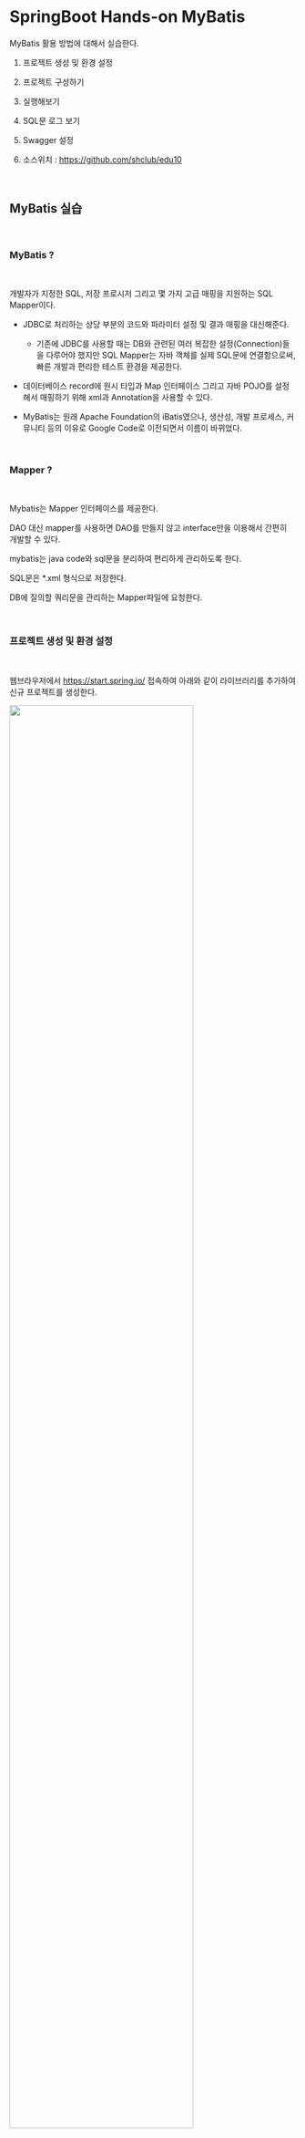 #  SpringBoot Hands-on MyBatis
 
MyBatis 활용 방법에 대해서 실습한다.  


1. 프로젝트 생성 및 환경 설정

2. 프로젝트 구성하기 

3. 실행해보기

4. SQL문 로그 보기

5. Swagger 설정

6. 소스위치 : https://github.com/shclub/edu10

<br/>

## MyBatis 실습

<br/>

### MyBatis ? 

<br/>

개발자가 지정한 SQL, 저장 프로시저 그리고 몇 가지 고급 매핑을 지원하는 SQL Mapper이다.  

- JDBC로 처리하는 상당 부분의 코드와 파라미터 설정 및 결과 매핑을 대신해준다.
    - 기존에 JDBC를 사용할 때는 DB와 관련된 여러 복잡한 설정(Connection)들을 다루어야 했지만 SQL Mapper는 자바 객체를 실제 SQL문에 연결함으로써, 빠른 개발과 편리한 테스트 환경을 제공한다.  

  
- 데이터베이스 record에 원시 타입과 Map 인터페이스 그리고 자바 POJO를 설정해서 매핑하기 위해 xml과 Annotation을 사용할 수 있다.  

- MyBatis는 원래 Apache Foundation의 iBatis였으나, 생산성, 개발 프로세스, 커뮤니티 등의 이유로 Google Code로 이전되면서 이름이 바뀌었다.


<br/>

### Mapper ? 

<br/>

Mybatis는 Mapper 인터페이스를 제공한다.  

DAO 대신 mapper를 사용하면 DAO를 만들지 않고 interface만을 이용해서 간편히 개발할 수 있다.  

mybatis는 java code와 sql문을 분리하여 편리하게 관리하도록 한다.  

SQL문은 *.xml 형식으로 저장한다.  

DB에 질의할 쿼리문을 관리하는 Mapper파일에 요청한다.  

<br/>

### 프로젝트 생성 및 환경 설정   

<br/>

웹브라우저에서 https://start.spring.io/ 접속하여 아래와 같이 라이브러리를 추가하여 신규 프로젝트를 생성한다.  

<img src="./assets/mybatis1.png" style="width: 80%; height: auto;"/> 

<br/>

secondproject.zip으로 다운 받은 화일의 압축을 풀고   
IntelliJ 메뉴 File > New > Project from Existing Sources 으로 이동하여 프로젝트를 선택하여 오픈 한다.    

<img src="./assets/mybatis2.png" style="width: 80%; height: auto;"/> 

<br/>

사내 환경에 맞추기 위하여 pom.xml 을 오픈한 후  springboot 버전을  2.6.3 으로 변경 한다.  

<br/>

초기 서버 기동시 DB 데이트를 생성하기 위해서 resources 폴더 밑에 schema.sql 과 data.sql 화일을 생성한다.  

테이블 생성 schema.sql  

```sql  
create sequence hibernate_sequence;

create table article
(
    id              long    not null,
    title         	varchar(255),
    content         varchar(255)
);

alter table article add constraint article_pk primary key (id);  
```  


데이터 생성 data.sql  

```sql  
INSERT INTO article(id, title, content) VALUES(1, '1', '테스트 1');
INSERT INTO article(id, title, content) VALUES(2, '2', '테스트2');
INSERT INTO article(id, title, content) VALUES(3, '3', '테스트 3');
```  

<br/>

application.properties 화일에 DB 연결 설정 및 mybatis 설정을 한다.  

```bash  
# h2 DB
spring.h2.console.enabled=true
spring.h2.console.path=/h2-console
spring.datasource.generate-unique-name=false

# log configuration path
#logging.config=classpath:log4j2.xml
logging.config=classpath:logback-spring-dev.xml

# for inserting data.sql
#spring.jpa.defer-datasource-initialization=true

# Default Profile
spring.profiles.active=dev

spring.main.allow-bean-definition-overriding=true

# Database Platform : DB 생성 및 초기화 여부
spring.sql.init.platform=h2
spring.sql.init.mode=embedded
spring.datasource.driver-class-name=org.h2.Driver
spring.datasource.url=jdbc:h2:mem:testdb
spring.datasource.username=sa
spring.datasource.password=

# log4jdbc
#spring.datasource.driver-class-name=net.sf.log4jdbc.sql.jdbcapi.DriverSpy
#spring.datasource.url=jdbc:log4jdbc:h2:mem:testdb


# model/domain package
mybatis.type-aliases-package= com.kt.edu
mybatis.mapper-locations= mapper/*.xml
mybatis.config-location= classpath:mybatis-config.xml

```

<br/>

이제 mybatis-config.yaml 화일을 생성한다.  
typeAlias는 DTO 이름을 편하게 사용하기 위해 Alias 를 설정한다.  


```xml
<?xml version="1.0" encoding="UTF-8"?>
<!DOCTYPE configuration PUBLIC "-//mybatis.org//DTD config 3.0//EN"
        "http://mybatis.org/dtd/mybatis-3-config.dtd">

<configuration>

    <settings>
        <!-- Logger 설정 -->
        <setting name="logImpl" value="SLF4J" />

        <!-- Mybatis 캐시는 사용하지 않음 (서비스 영역에서 사용) -->
        <setting name="cacheEnabled" value="false" />

        <!-- Prepared Statement 를 재사용 -->
        <setting name="defaultExecutorType" value="REUSE" />

        <!-- Multiple Result-set 설정(허용하지 않음). 허용이 꼭 필요한 경우 true 로 변경 -->
        <setting name="multipleResultSetsEnabled" value="false" />

        <!-- 필드와 프로퍼티간 자동 매핑
         Partial: nested result mapping 은 지원하지 않음. 단일 테이블에 대해서 지원
        -->
        <setting name="autoMappingBehavior" value="PARTIAL" />

        <!-- Table: ABC_DEF -> Vo: abcDef 로 매핑  -->
        <setting name="mapUnderscoreToCamelCase" value="false" />

        <!-- Lazy Loading 여부 -->
        <setting name="aggressiveLazyLoading" value="false" />

        <!-- Null Parameter 처리 -->
        <setting name="jdbcTypeForNull" value="NULL" />

    </settings>

    <typeAliases>

        <!-- Article -->
        <typeAlias alias="Article" type="com.kt.edu.secondproject.domain.Article"/>

    </typeAliases>

</configuration>
```  

<br/>

로그 정보의 세밀한 컨트롤을 위해 logback-spring-dev.xml 화일을 생성한다.  

dev 환경에서와 운영환경에서는 설정이 다를수가 있어 향후 profile로 관리한다.  

```xml
<?xml version="1.0" encoding="UTF-8"?>
<configuration>

    <jmxConfigurator/>
    <include resource="org/springframework/boot/logging/logback/defaults.xml"/>
    <include resource="org/springframework/boot/logging/logback/console-appender.xml"/>
    <statusListener class="ch.qos.logback.core.status.NopStatusListener" />

    <!-- STDOUT appender -->
    <appender name="STDOUT" class="ch.qos.logback.core.ConsoleAppender">
        <layout class="ch.qos.logback.classic.PatternLayout">
            <Pattern>
                %d{yyyy-MM-dd HH:mm:ss} [%thread] %-5level %50.50C (%file:%line\) - %msg%n
            </Pattern>
        </layout>
    </appender>

    <!-- application Logger -->
    <logger name="com.kt.edu" level="DEBUG" additivity="false">
        <appender-ref ref="STDOUT"/>
    </logger>

    <!-- springframework Loggers -->
    <logger name="org.springframework.core" level="ERROR" additivity="false" >
        <appender-ref ref="STDOUT" />
    </logger>

    <logger name="org.springframework.beans" level="ERROR" additivity="false" >
        <appender-ref ref="STDOUT" />
    </logger>

    <logger name="org.springframework.context" level="ERROR" additivity="false" >
        <appender-ref ref="STDOUT" />
    </logger>

    <logger name="org.springframework.web" level="ERROR" additivity="false" >
        <appender-ref ref="STDOUT" />
    </logger>

    <logger name="org.springframework.tx" level="ERROR" additivity="false" >
        <appender-ref ref="STDOUT" />
    </logger>

    <logger name="org.springframework.jdbc" level="ERROR" additivity="false">
        <appender-ref ref="STDOUT" />
    </logger>

    <!-- jdbc loggers -->
    <logger name="jdbc.sqltiming" level="INFO" additivity="false">
        <appender-ref ref="STDOUT" />
    </logger>

    <logger name="jdbc.sqlonly" level="ERROR"  additivity="false">
        <appender-ref ref="STDOUT" />
    </logger>

    <logger name="jdbc.resultsettable" level="INFO" additivity="false">
        <appender-ref ref="STDOUT" />
    </logger>

    <logger name="org.apache.ibatis" level="ERROR" additivity="false">
        <appender-ref ref="STDOUT" />
    </logger>

    <logger name="net.sf.log4jdbc.log.slf4j" level="ERROR" additivity="false">
        <appender-ref ref="STDOUT" />
    </logger>

    <!-- connection pool -->
    <logger name="com.zaxxer.hikari" level="INFO" additivity="false">
        <appender-ref ref="STDOUT"/>
    </logger>

    <!-- root -->
    <root level="ERROR">
        <appender-ref ref="STDOUT" />
    </root>

</configuration>
```  

<br/>

### 프로젝트 구성하기     

<br/>

프로젝트 이름에서 마우스 오른쪽을 클릭하고  New -> Package를 선택하여 4개의 package를 만들고 resources 폴더에는 mapper 디렉토리를 생성합니다.  

- domain
- controller
- repository
- service


<img src="./assets/mybatis3.png" style="width: 80%; height: auto;"/> 

<br/>

controller 패키지에 ArticleController 를 RestController 로 생성합니다.  

../controller/ArticleController  
```java
package com.kt.edu.secondproject.controller;


import com.kt.edu.secondproject.domain.Article;
import com.kt.edu.secondproject.service.ArticleService;
import org.springframework.beans.factory.annotation.Autowired;
import org.springframework.web.bind.annotation.*;

import java.util.List;

@RestController
@RequestMapping("/articles")
public class ArticleController {

    @Autowired
    private final ArticleService articleService;

    public ArticleController(ArticleService articleService) {
        this.articleService = articleService;
    }

    @GetMapping
    public List<Article> findAll() {
        return this.articleService.findAll();
    }

    @GetMapping("/{id}")
    public Article findById(@PathVariable Long id) {
        return this.articleService.findById(id);
    }

   /* @GetMapping("/active")
    public List<Article> findAllActive() {
        return this.articleService.findAllActive();
    }

    @GetMapping("/inactive")
    public List<Article> findAllInactive() {
        return this.articleService.findAllInactive();
    }*/

    @PostMapping
    public Article create(@RequestBody Article article) {
        return this.articleService.create(article);
    }

    /*@DeleteMapping("/{id}")
    public void delete(@PathVariable Long id) {
        this.articleService.delete(id);
    }*/
}
```

<br/>

domain 패키지에 Article DTO 를 생성한다.  

../domain/Article 
```java
package com.kt.edu.secondproject.domain;

import lombok.*;

@Data
@Builder
@AllArgsConstructor
@NoArgsConstructor
public class Article {
    private Long id;
    private String title;
    private String content;
}
```
 
<br/>

repository 패키지에 ArticleMapper Interface 를 생성한다.    

<img src="./assets/mybatis4.png" style="width: 80%; height: auto;"/>

<br/>

../repository/ArticleMapper

```java
package com.kt.edu.secondproject.repository;

import com.kt.edu.secondproject.domain.Article;
import org.apache.ibatis.annotations.Mapper;
import org.springframework.context.annotation.Configuration;

import java.util.List;
import java.util.Optional;

@Mapper
public interface ArticleMapper {

    public long getId();
    public long insert(Article article);
    public long update(Article article);
    public Optional<Article> findById(Long id);

    //@Select("SELECT * FROM article")
    public List<Article> findAll();

}
```  

<br/>

service 패키지에 ArticleService class 를 생성한다.  

<br/>

../service/ArticleService  
```java
package com.kt.edu.secondproject.service;

import com.kt.edu.secondproject.domain.Article;
import com.kt.edu.secondproject.repository.ArticleMapper;
import lombok.extern.slf4j.Slf4j;
import org.springframework.beans.factory.annotation.Autowired;
import org.springframework.stereotype.Service;
import org.springframework.transaction.annotation.Transactional;

import java.util.List;
import java.util.stream.Collectors;

@Service
@Transactional
@Slf4j
public class ArticleService {

    @Autowired
    private  ArticleMapper articleMapper;

    public Article create(Article article) {
        log.info("Request to create Article : " +  article);
        articleMapper.insert(article);
        return article;
    }

    public List<Article> findAll() {
        log.info("Request to get all Articles");
        //return this.articleMapper.findAll();
        return articleMapper.findAll()
         .stream()
         .collect(Collectors.toList());
    }

    @Transactional(readOnly = true)
    public Article findById(Long id) {
        log.debug("Request to get Article : {}", id);
        return articleMapper.findById(id).get();
    }

    /*
    public List<Article> findAllActive() {
        log.debug("Request to get all Articles");
        return this.articleMapper.findAllByEnabled(true);
    }

    public List<Article> findAllInactive() {
        log.debug("Request to get all Articles");
        return this.articleMapper.findAllByEnabled(false);
    }*/

    /*public void delete(Long id) {
        log.debug("Request to delete article : {}", id);

        Article article = this.articleMapper.findById(id)
                .orElseThrow(() -> new IllegalStateException("Cannot find Article with id " + id));

        article.setEnabled(false);
        this.articleMapper.update(article);
    }*/
}
```

<br/>

resources 폴더에 mapper 디렉토리를 생성하고 Article Mapper xml 화일을 생성한다.   

<br/>

../resources/mapper/ArticleMapper.xml    

```xml
<?xml version="1.0" encoding="UTF-8"?>

<!DOCTYPE mapper PUBLIC "-//mybatis.org//DTD Mapper 3.0//EN"
        "http://mybatis.org/dtd/mybatis-3-mapper.dtd">

<mapper namespace="com.kt.edu.secondproject.repository.ArticleMapper">
    <select id="getId" resultType="long">
        select hibernate_sequence.nextval from dual
    </select>

    <insert id="insert" parameterType="Article">
        <selectKey keyProperty="id" resultType="long" order="BEFORE">
            select hibernate_sequence.nextval from dual
        </selectKey>
        insert into article
        (id, title, content)
        values
        (#{id}, #{title}, #{content})
    </insert>


    <update id="update" parameterType="Article">
        update article set
            title = #{title}
                           , content = #{content}
        where id = #{id}
    </update>

    <select id="findById" parameterType="long" resultType="Article">
        select
            id
             , title
             , content
        from article
        where id = #{id}
    </select>

    <select id="findAll" resultType="Article">
        select
            id
             , title
             , content
        from article
    </select>

</mapper>
```  

<br/> 

전체 폴더 구성은 아래와 같습니다.   

<img src="./assets/mybatis5.png" style="width: 80%; height: auto;"/>

<br/>

### 실행하기     

<br/>

Main 함수가 있는 class를 마우스 오른쪽 버튼을 클릭하고 Run 메뉴를 선택하여 실행한다.  

<img src="./assets/mybatis10.png" style="width: 80%; height: auto;"/>  

<br/>

에러가 발생하지 않으면 웹 브라우저에서 http://localhost:8080/articles 를 입력하여 데이터를 조회합니다.  

<img src="./assets/mybatis6.png" style="width: 80%; height: auto;"/>  

<br/>

json 형태로 데이터가 나오는 것을 확인 할 수 있습니다.  

http://localhost:8080/articles/1 호출하여 단건 데이터를 확인 합니다.  


<br/>

Talend API Tester로 설정값을 입력해 봅니다.    
- Method : post
- URL : http://localhost:8080/articles/
- header : JSON
- BODY : 
    ```json
    {
        "id" : 4,
        "title": "mybatis 4",
        "content" : "4번 test 합니다."
    }
    ```  

위와 같이 설정하고 send 버튼을 4번 누르면 데이터가 정상으로 입력이 됩니다.  
- pk 오류가 발생하고 sequence 가 4까지 증가하면 에러 발생 안함.  

성공하면 아래와 같은 화면을 볼 수 있습니다.  

<img src="./assets/mybatis7.png" style="width: 80%; height: auto;"/>  

<br/> 

웹브라우저에서 DB를 접속해서 데이터를 확인 합니다.  

<img src="./assets/mybatis8.png" style="width: 80%; height: auto;"/>

Article 테이블을 조회 하여 데이터를 확인 합니다.  

<img src="./assets/mybatis9.png" style="width: 80%; height: auto;"/>

<br/>

### SQL문 로그 보기     

<br/>

이번 에는 log4jdbc를 사용하여 쿼리를 log로 찍어보도록 하겠습니다.  

먼저 pom.xml 화일에 log4jdbc를 dependency로 추가한다.

```xml
<!-- MyBatis sql pretty -->
		<dependency>
			<groupId>org.bgee.log4jdbc-log4j2</groupId>
			<artifactId>log4jdbc-log4j2-jdbc4.1</artifactId>
			<version>1.16</version>
		</dependency>
```  


resources 폴더 아래에 log4jdbc.log4j2.properties 화일을 생성합니다.  


<br/>

<img src="./assets/mybatis11.png" style="width: 80%; height: auto;"/>   

<br/>

화일에 아래 내용을 추가합니다.  

```
log4jdbc.spylogdelegator.name=net.sf.log4jdbc.log.slf4j.Slf4jSpyLogDelegator

log4jdbc.dump.sql.maxlinelength=0
log4j.logger.jdbc.sqltiming=info
```

<br>

application.properties 에서 DB 설정 정보를 수정합니다.  

기존 연결 설정은 주석 처리 하고 새로 Driver, Url 부분은 변경하여 줍니다.  

```  
#spring.datasource.driver-class-name=org.h2.Driver
#spring.datasource.url=jdbc:h2:mem:testdb

# log4jdbc
spring.datasource.driver-class-name=net.sf.log4jdbc.sql.jdbcapi.DriverSpy
spring.datasource.url=jdbc:log4jdbc:h2:mem:testdb
```  

<br/>

springboot 를 재기동 하면 IntelliJ Console 에서 
schema.sql , data.sql 화일의 Query가 동작 하는 것을 불 수 있습니다.    

<img src="./assets/mybatis12.png" style="width: 100%; height: auto;"/>   

<br/>

log4jdbc는 SQL문에서부터 Connect정보, JDBC호출 정보, SQL 결과를 Table로 표현 하는 등의 옵션을 제공한다. 이에 대해 간단히 설명하고, 설정하는 방법을  살펴봅니다.  

- jdbc.sqlonly  
    SQL문만을 로그로 남기며, PreparedStatement일 경우 관련된 argument 값으로 대체된 SQL문이 보여진다.  

- jdbc.sqltiming  
    SQL문과 해당 SQL을 실행시키는데 수행된 시간 정보(milliseconds)를 포함한다.  
      
- jdbc.audit  
    ResultSet을 제외한 모든 JDBC 호출 정보를 로그로 남긴다. 많은 양의 로그가 생성되므로 특별히 JDBC 문제를 추적해야 할 필요가 있는 경우를 제외하고는 사용을 권장하지 않는다.  
      
- jdbc.resultset
    ResultSet을 포함한 모든 JDBC 호출 정보를 로그로 남기므로 매우 방대한 양의 로그가 생성된다.  
      
- jdbc.resultsettable
    SQL 결과 조회된 데이터의 table을 로그로 남긴다.

<br/>

해당 프로젝트에는 logback-spring-dev.xml 화일에 아래와 같이 설정하였습니다.

```xml
...
<!-- jdbc loggers -->
<!-- SQL문과 해당 SQL을 실행시키는데 수행된 시간 정보(milliseconds)를 포함한다. -->
    <logger name="jdbc.sqltiming" level="INFO" additivity="false">
        <appender-ref ref="STDOUT" />
    </logger>

<!-- SQL문만을 로그로 남기며, PreparedStatement일 경우 관련된 argument 값으로 대체된 SQL문이 보여진다. -->
    <logger name="jdbc.sqlonly" level="ERROR"  additivity="false">
        <appender-ref ref="STDOUT" />
    </logger>

<!-- SQL 결과 조회된 데이터의 table을 로그로 남긴다. -->
    <logger name="jdbc.resultsettable" level="INFO" additivity="false">
        <appender-ref ref="STDOUT" />
    </logger>
```  

<br/>

웹 브라우저에서 http://localhost:8080/h2-console 를 입력하고 DB 접속을 해 봅니다.  

- Driver Class : net.sf.log4jdbc.sql.jdbcapi.DriverSpy
- JDBC URL : jdbc:log4jdbc:h2:mem:testdb  


<img src="./assets/mybatis13.png" style="width: 80%; height: auto;"/>

<br/>

정상적으로 접속이되면 ARTICLE 테이블을 선택을 하고 데이터를 조회해 봅니다.  

<img src="./assets/mybatis14.png" style="width: 80%; height: auto;"/>

<br/>

IntelliJ Console 에서 조회한 로그를 볼수 있습니다.  

<img src="./assets/mybatis15.png" style="width: 80%; height: auto;"/>

<br/>
Talend API 로  http://localhost:8080/articles 를 호출해 보면  
아래와 같이 sql 문과 resultset 이 나옵니다.     

<br/>

sqltiming과 resultsettable의 레벨을 info로 설정한 결과입니다.  
SQL, 수행시간, Table을 확인 할 수 있습니다.  

<br/>

<img src="./assets/mybatis16.png" style="width: 80%; height: auto;"/>

<br/>

위의 SQL 형식은  ArticleMapper.xml  파일에 있는 형식과 동일하게 출력됩니다.  

```xml
    <select id="findAll" resultType="Article">

      /* 데이터 전체 조회 */
        select
            id
             , title
             , content
        from article
    </select>
```

<br/>

### Swagger 설정     

<br/>

Rest Api 문서화를 위한 Spring Boot Swagger 3 를 설정합니다.  

먼저 pom.xml 화일에 swagger dependency로 추가한다.

```xml
		<!-- swagger 3 -->
		<dependency>
			<groupId>io.springfox</groupId>
			<artifactId>springfox-boot-starter</artifactId>
			<version>3.0.0</version>
		</dependency>
		<dependency>
			<groupId>io.springfox</groupId>
			<artifactId>springfox-swagger-ui</artifactId>
			<version>3.0.0</version>
		</dependency>
```  

<br/>

config 설정을 위하여 project 상단 폴더 밑에 SwaggerConfig class를 생성합니다.  

basepackage는 com.kt.edu 로 설정합니다.  

<br/> 

<img src="./assets/swagger2.png" style="width: 80%; height: auto;"/>

<br/>

../SwaggerConfig.java   
```java
package com.kt.edu.secondproject;

import org.springframework.context.annotation.Bean;
import org.springframework.context.annotation.Configuration;
import org.springframework.web.servlet.config.annotation.EnableWebMvc;
import springfox.documentation.builders.ApiInfoBuilder;
import springfox.documentation.builders.PathSelectors;
import springfox.documentation.builders.RequestHandlerSelectors;
import springfox.documentation.service.ApiInfo;
import springfox.documentation.spi.DocumentationType;
import springfox.documentation.spring.web.plugins.Docket;

@Configuration
@EnableWebMvc
public class SwaggerConfig {

    @Bean
    public Docket swaggerAPI(){
        //Docket : swagger Bean
        return new Docket(DocumentationType.SWAGGER_2)
                .useDefaultResponseMessages(true) //기본 응답 메시지 표시 여부
                .select()
                .apis(RequestHandlerSelectors.basePackage("com.kt.edu")) //swagger탐색 대상 패키지
                .paths(PathSelectors.any())
                .build()
                .apiInfo(apiInfo());
    }

    private ApiInfo apiInfo() {
        return new ApiInfoBuilder()
                .title("kt Caravan Swagger")
                .description("Education swagger")
                .version("1.0")
                .build();
    }

}
```  


<br/>

springboot를 기동하고 웹브라우저에서 http://localhost:8080/swagger-ui/index.html 로 접속을 합니다.  

article-controller 를 확장하면 rest api 목록을 볼 수 있습니다.  

<br/> 

<img src="./assets/swagger1.png" style="width: 80%; height: auto;"/>

<br/>  

테스트를 하기 위해 articles API 를 선택하고 try it out 버튼을 클릭합니다.    

<br/>

<img src="./assets/swagger3.png" style="width: 80%; height: auto;"/>

<br/>

Execute 버튼을 클릭하면 API 호출이 되고 Resonse 값을 JSON으로 받을 수 있습니다.  
    
<br/>

<img src="./assets/swagger4.png" style="width: 80%; height: auto;"/>

<br/>

swagger 2.0과 3.0의 차이  

- config  
    @EnableSwagger2 : swagger 2.0 버전   
    @EnableWebMvc : swagger 3.0 버전  

- url  
    2.X.X  :  http://localhost:8080/swagger-ui.html  
    3.X.X  :  http://localhost:8080/swagger-ui/index.html    
